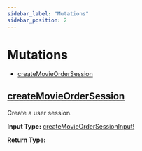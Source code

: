 ```yaml
---
sidebar_label: "Mutations"
sidebar_position: 2
---
```


# Mutations

- [createMovieOrderSession](/docs/graphql/mutations#createmovieordersession)

## [createMovieOrderSession](/docs/graphql/objects#createmovieordersession)

Create a user session.

**Input Type:** [createMovieOrderSessionInput!](/docs/graphql/input_objects#createmovieordersessioninput)

**Return Type:**
